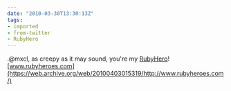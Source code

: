```yaml
---
date: "2010-03-30T13:30:13Z"
tags:
- imported
- from-twitter
- RubyHero
---
```

.@mxcl, as creepy as it may sound, you're my [RubyHero](/tags/RubyHero)! [www.rubyheroes.com](https://web.archive.org/web/20100403015319/http://www.rubyheroes.com/)
